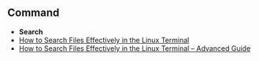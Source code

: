 ## Command
- **Search**
- [How to Search Files Effectively in the Linux Terminal](https://www.freecodecamp.org/news/how-to-search-files-in-the-linux-terminal/)
- [How to Search Files Effectively in the Linux Terminal – Advanced Guide](https://www.freecodecamp.org/news/how-to-search-files-effectively-in-linux/)
